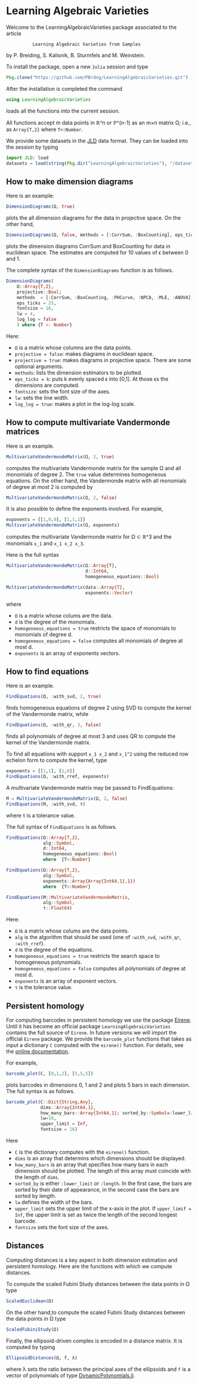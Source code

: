 # Learning Algebraic Varieties
Welcome to the LearningAlgebraicVarieties package associated to the article

              Learning Algebraic Varieties from Samples

by P. Breiding, S. Kalisnik, B. Sturmfels and M. Weinstein.

To install the package, open a new `Julia` session and type
```julia
Pkg.clone("https://github.com/PBrdng/LearningAlgebraicVarieties.git")
```
After the installation is completed the command
```julia
using LearningAlgebraicVarieties
```
loads all the functions into the current session.

All functions accept m data points in ℝ^n or ℙ^(n-1) as an m×n matrix Ω; i.e., as `Array{T,2}` where `T<:Number`.

We provide some datasets in the [JLD](https://github.com/JuliaIO/JLD.jl.git) data format. They can be loaded into the session by typing
```julia
import JLD: load
datasets = load(string(Pkg.dir("LearningAlgebraicVarieties"), "/datasets.jld"))
```

## How to make dimension diagrams
Here is an example:
```julia
DimensionDiagrams(Ω, true)
```
plots the all dimension diagrams for the data in projective space. On the other hand,
```julia
DimensionDiagrams(Ω, false, methods = [:CorrSum, :BoxCounting], eps_ticks = 10)
```
plots the dimension diagrams CorrSum and BoxCounting for data in euclidean space. The estimates are computed for 10 values of ϵ between 0 and 1.

The complete syntax of the ``DimensionDiagrams`` function is as follows.
```julia
DimensionDiagrams(
    Ω::Array{T,2},
    projective::Bool;
    methods  = [:CorrSum, :BoxCounting, :PHCurve, :NPCA, :MLE, :ANOVA],
    eps_ticks = 25,
    fontsize = 16,
    lw = 4,
    log_log = false
    ) where {T <: Number}
```
Here:
* `Ω` is a matrix whose columns are the data points.
* `projective = false`: makes diagrams in euclidean space.
* `projective = true`: makes diagrams in projective space.
There are some optional arguments.
* `methods`: lists the dimension estimators to be plotted.
* `eps_ticks = k`: puts k evenly spaced ϵ into [0,1]. At those ϵs the dimensions are computed.
* `fontsize`: sets the font size of the axes.
* `lw`: sets the line width.
* `log_log = true`: makes a plot in the log-log scale.


## How to compute multivariate Vandermonde matrices
Here is an example.
```julia
MultivariateVandermondeMatrix(Ω, 2, true)
```
computes the multivariate Vandermonde matrix for the sample Ω and all monomials of degree  2. The `true` value determines homogeneous equations. On the other hand, the Vandermonde matrix with all monomials of degree at most 2 is computed by
```julia
MultivariateVandermondeMatrix(Ω, 2, false)
```
It is also possible to define the exponents involved. For example,
```julia
exponents = [[1,0,0], [1,1,1]]
MultivariateVandermondeMatrix(Ω, exponents)
```
computes the multivariate Vandermonde matrix for Ω ⊂ ℝ^3 and the monomials `x_1` and `x_1 x_2 x_3`.

Here is the full syntax
```julia
MultivariateVandermondeMatrix(Ω::Array{T},
                              d::Int64,
                              homogeneous_equations::Bool)

MultivariateVandermondeMatrix(data::Array{T},
                              exponents::Vector)
```
where
* `Ω` is a matrix whose colums are the data.
* `d` is the degree of the monomials.
* `homogeneous_equations = true` restricts the space of monomials to monomials of degree d.
* `homogeneous_equations = false` computes all monomials of degree at most d.
* `exponents` is an array of exponents vectors.

## How to find equations
Here is an example.
```julia
FindEquations(Ω, :with_svd, 2, true)
```
finds homogeneous equations of degree 2 using SVD to compute the kernel of the Vandermonde matrix, while
```julia
FindEquations(Ω, :with_qr, 3, false)
```
finds all polynomials of degree at most 3 and uses QR to compute the kernel of the Vandermonde matrix.

To find all equations with support `x_1 x_2` and `x_1^2` using the reduced row echelon form to compute the kernel, type
```julia
exponents = [[1,1], [2,0]]
FindEquations(Ω, :with_rref, exponents)
```

A multivariate Vandermonde matrix  may be passed to FindEquations:
```julia
M = MultivariateVandermondeMatrix(Ω, 2, false)
FindEquations(M, :with_svd, τ)
```
where τ is a tolerance value.


The full syntax of ``FindEquations`` is as follows.
```julia
FindEquations(Ω::Array{T,2},
              alg::Symbol,
              d::Int64,
              homogeneous_equations::Bool)
              where  {T<:Number}

FindEquations(Ω::Array{T,2},
              alg::Symbol,
              exponents::Array{Array{Int64,1},1})
              where  {T<:Number}

FindEquations(M::MultivariateVandermondeMatrix,
              alg::Symbol,
              τ::Float64)
```
Here:
* `Ω` is a matrix whose colums are the data points.
* `alg` is the algorithm that should be used (one of `:with_svd`, `:with_qr`, `:with_rref`).
* `d` is the degree of the equations.
* `homogeneous_equations = true` restricts the search space to homogeneous polynomials.
* `homogeneous_equations = false` computes all polynomials of degree at most d.
* `exponents` is an array of exponent vectors.
* `τ` is the tolerance value.

## Persistent homology
For computing barcodes in persistent homology we use the package [Eirene](https://github.com/Eetion/Eirene.jl). Until it has become an official package `LearningAlgebraicVarieties` contains the full source of `Eirene`. In future versions we will import the official `Eirene` package. We provide the `barcode_plot` functions that takes as input a dictionary `C` computed with the `eirene()` function. For details, see the [online documentation](http://gregoryhenselman.org/eirene/documentation.html).

For example,
```julia
barcode_plot(C, [0,1,2], [5,5,5])
```
plots barcodes in dimensions 0, 1 and 2 and plots 5 bars in each dimension. The full syntax is as follows.
```julia
barcode_plot(C::Dict{String,Any},
             dims::Array{Int64,1},
             how_many_bars::Array{Int64,1}; sorted_by::Symbol=:lower_limit,
             lw=10,
             upper_limit = Inf,
             fontsize = 16)

```
Here
* `C` is the dictionary computes with the `eirene()` function.
* `dims` is an array that determins which dimensions should be displayed.
* `how_many_bars` is an array that specifies how many bars in each dimension should be plotted. The length of this array must coincide with the length of `dims`.
* `sorted_by` is either `:lower_limit` or `:length`. In the first case, the bars are sorted by their date of appearance, in the second case the bars are sorted by length.
* `lw` defines the width of the bars.
* `upper_limit` sets the upper limit of the x-axis in the plot. If `upper_limif = Inf`, the upper limit is set as twice the length of the second longest barcode.
* `fontsize` sets the font size of the axes.

## Distances
Computing distances is a key aspect in both dimension estimation and persistent homology. Here are the functions with which we compute distances.

To compute the scaled Fubini Study distances between the data points in Ω type
```julia
ScaledEuclidean(Ω)
```

On the other hand,to compute the scaled Fubini Study distances between the data points in Ω type
```julia
ScaledFubiniStudy(Ω)
```
Finally, the ellipsoid-driven complex is encoded in a distance matrix. It is computed by typing
```julia
EllipsoidDistances(Ω, f, λ)
```
where λ sets the ratio between the principal axes of the ellipsoids and `f` is a vector of polynomials of type [DynamicPolynomials.jl](https://github.com/JuliaAlgebra/DynamicPolynomials.jl).

